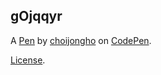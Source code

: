 gOjqqyr
-------


A [Pen](https://codepen.io/choijongho123/pen/gOjqqyr) by [choijongho](https://codepen.io/choijongho123) on [CodePen](https://codepen.io).

[License](https://codepen.io/license/pen/gOjqqyr).